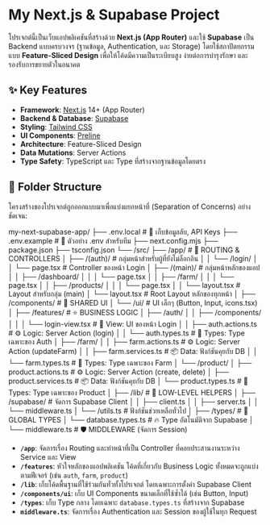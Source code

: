# My Next.js & Supabase Project

โปรเจกต์นี้เป็นเว็บแอปพลิเคชันที่สร้างด้วย **Next.js (App Router)** และใช้ **Supabase** เป็น Backend แบบครบวงจร (ฐานข้อมูล, Authentication, และ Storage) โดยใช้สถาปัตยกรรมแบบ **Feature-Sliced Design** เพื่อให้โค้ดมีความเป็นระเบียบสูง ง่ายต่อการบำรุงรักษา และรองรับการขยายตัวในอนาคต

## ✨ Key Features

- **Framework**: [Next.js](https://nextjs.org/) 14+ (App Router)
- **Backend & Database**: [Supabase](https://supabase.io/)
- **Styling**: [Tailwind CSS](https://tailwindcss.com/)
- **UI Components**: [Preline](https://preline.co/)
- **Architecture**: Feature-Sliced Design
- **Data Mutations**: Server Actions
- **Type Safety**: TypeScript และ Type ที่สร้างจากฐานข้อมูลโดยตรง

## 📂 Folder Structure

โครงสร้างของโปรเจกต์ถูกออกแบบมาเพื่อแบ่งแยกหน้าที่ (Separation of Concerns) อย่างชัดเจน:

my-next-supabase-app/
├── .env.local              # 🔑 เก็บข้อมูลลับ, API Keys
├── .env.example            # 📄 ตัวอย่าง .env สำหรับทีม
├── next.config.mjs
├── package.json
├── tsconfig.json
└── /src/
    ├── /app/                   # 📂 ROUTING & CONTROLLERS
    │   ├── /(auth)/            #   กลุ่มหน้าสำหรับผู้ที่ยังไม่ล็อกอิน
    │   │   └── /login/
    │   │       └── page.tsx      #   Controller ของหน้า Login
    │   ├── /(main)/            #   กลุ่มหน้าหลักของแอป
    │   │   ├── /dashboard/
    │   │   │   └── page.tsx
    │   │   ├── /farm/
    │   │   │   └── page.tsx
    │   │   ├── /products/
    │   │   │   └── page.tsx
    │   │   └── layout.tsx        #   Layout สำหรับกลุ่ม (main)
    │   └── layout.tsx            #   Root Layout หลักของทุกหน้า
    │
    ├── /components/            # 📂 SHARED UI
    │   └── /ui/                  #   UI เล็กๆ (Button, Input, icons.tsx)
    │
    ├── /features/              # ⭐ BUSINESS LOGIC
    │   ├── /auth/
    │   │   ├── /components/
    │   │   │   └── login-view.tsx  #   🎨 View: UI ของหน้า Login
    │   │   ├── auth.actions.ts   #   ⚙️ Logic: Server Action (login)
    │   │   └── auth.types.ts     #   📝 Types: Type เฉพาะของ Auth
    │   ├── /farm/
    │   │   ├── farm.actions.ts   #   ⚙️ Logic: Server Action (updateFarm)
    │   │   ├── farm.services.ts  #   📦 Data: ฟังก์ชันคุยกับ DB
    │   │   └── farm.types.ts     #   📝 Types: Type เฉพาะของ Farm
    │   └── /product/
    │       ├── product.actions.ts  #   ⚙️ Logic: Server Action (create, delete)
    │       ├── product.services.ts #   📦 Data: ฟังก์ชันคุยกับ DB
    │       └── product.types.ts    #   📝 Types: Type เฉพาะของ Product
    │
    ├── /lib/                   # 📂 LOW-LEVEL HELPERS
    │   ├── /supabase/            #   จัดการ Supabase Client
    │   │   ├── client.ts
    │   │   ├── server.ts
    │   │   └── middleware.ts
    │   └── /utils.ts             #   ฟังก์ชันช่วยเหลือทั่วไป
    │
    ├── /types/                 # 📂 GLOBAL TYPES
    │   └── database.types.ts     #   🔥 Type อัตโนมัติจาก Supabase
    │
    └── middleware.ts           # 🛡️ MIDDLEWARE (จัดการ Session)

- **`/app`**: จัดการเรื่อง Routing และทำหน้าที่เป็น Controller ที่คอยประสานงานระหว่าง Service และ View
- **`/features`**: หัวใจหลักของแอปพลิเคชัน โค้ดที่เกี่ยวกับ Business Logic ทั้งหมดจะถูกแบ่งตามฟีเจอร์ (เช่น `auth`, `farm`, `product`)
- **`/lib`**: เก็บโค้ดพื้นฐานที่ใช้ร่วมกันทั่วทั้งโปรเจกต์ โดยเฉพาะการตั้งค่า Supabase Client
- **`/components/ui`**: เก็บ UI Components ขนาดเล็กที่ใช้ซ้ำได้ (เช่น Button, Input)
- **`/types`**: เก็บ Type กลาง โดยเฉพาะ `database.types.ts` ที่สร้างจาก Supabase
- **`middleware.ts`**: จัดการเรื่อง Authentication และ Session ของผู้ใช้ในทุก Request